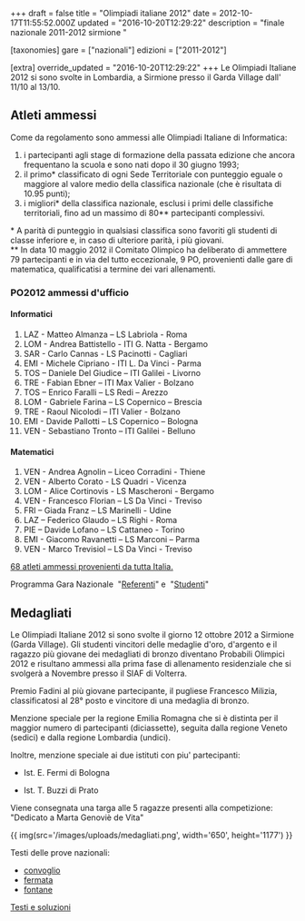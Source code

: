 +++
draft = false
title = "Olimpiadi italiane 2012"
date = 2012-10-17T11:55:52.000Z
updated = "2016-10-20T12:29:22"
description = "finale nazionale 2011-2012 sirmione "

[taxonomies]
gare = ["nazionali"]
edizioni = ["2011-2012"]

[extra]
override_updated = "2016-10-20T12:29:22"
+++
Le Olimpiadi Italiane 2012 si sono svolte in Lombardia, a Sirmione presso il Garda Village dall' 11/10 al 13/10.

## Atleti ammessi

Come da regolamento sono ammessi alle Olimpiadi Italiane di Informatica:

1. i partecipanti agli stage di formazione della passata edizione che ancora frequentano la scuola e sono nati dopo il 30 giugno 1993;
2. il primo\* classificato di ogni Sede Territoriale con punteggio eguale o maggiore al valore medio della classifica nazionale (che è risultata di 10.95 punti);
3. i migliori\* della classifica nazionale, esclusi i primi delle classifiche territoriali, fino ad un massimo di 80\*\* partecipanti complessivi.

\* A parità di punteggio in qualsiasi classifica sono favoriti gli studenti di classe inferiore e, in caso di ulteriore parità, i più giovani.<br/> \*\* In data 10 maggio 2012 il Comitato Olimpico ha deliberato di ammettere 79 partecipanti e in via del tutto eccezionale, 9 PO, provenienti dalle gare di matematica, qualificatisi a termine dei vari allenamenti.

### PO2012 ammessi d'ufficio 
#### Informatici

 1. LAZ - Matteo Almanza – LS Labriola - Roma
 2. LOM - Andrea Battistello - ITI G. Natta - Bergamo
 3. SAR - Carlo Cannas - LS Pacinotti - Cagliari
 4. EMI - Michele Cipriano - ITI L. Da Vinci - Parma
 5. TOS – Daniele Del Giudice – ITI Galilei - Livorno
 6. TRE - Fabian Ebner – ITI Max Valier - Bolzano
 7. TOS – Enrico Faralli – LS Redi – Arezzo
 8. LOM - Gabriele Farina – LS Copernico – Brescia
 9. TRE - Raoul Nicolodi – ITI Valier - Bolzano
 10. EMI - Davide Pallotti – LS Copernico – Bologna
 11. VEN - Sebastiano Tronto – ITI Galilei - Belluno

#### Matematici

 1. VEN - Andrea Agnolin – Liceo Corradini - Thiene
 2. VEN - Alberto Corato - LS Quadri - Vicenza
 3. LOM - Alice Cortinovis - LS Mascheroni - Bergamo
 4. VEN - Francesco Florian – LS Da Vinci - Treviso
 5. FRI – Giada Franz – LS Marinelli - Udine
 6. LAZ – Federico Glaudo – LS Righi - Roma
 7. PIE – Davide Lofano – LS Cattaneo - Torino
 8. EMI - Giacomo Ravanetti – LS Marconi – Parma
 9. VEN - Marco Trevisiol – LS Da Vinci - Treviso

[68 atleti ammessi provenienti da tutta Italia.](/oldsite/124/atleti%20ammessi%20-%20definitiva.xls)

Programma Gara Nazionale  "[Referenti](/oldsite/oii2012/OII-Programma%20referenti.pdf)" e  "[Studenti](/oldsite/oii2012/OII-Programma%20studenti.pdf)"

## Medagliati

Le Olimpiadi Italiane 2012 si sono svolte il giorno 12 ottobre 2012 a Sirmione (Garda Village). Gli studenti vincitori delle medaglie d'oro, d'argento e il ragazzo più giovane dei medagliati di bronzo diventano Probabili Olimpici 2012 e risultano ammessi alla prima fase di allenamento residenziale che si svolgerà a Novembre presso il SIAF di Volterra.

Premio Fadini al più giovane partecipante, il pugliese Francesco Milizia, classificatosi al 28° posto e vincitore di una medaglia di bronzo.

Menzione speciale per la regione Emilia Romagna che si è distinta per il maggior numero di partecipanti (diciassette), seguita dalla regione Veneto (sedici) e dalla regione Lombardia (undici).

Inoltre, menzione speciale ai due istituti con piu' partecipanti:

- Ist. E. Fermi di Bologna

- Ist. T. Buzzi di Prato

Viene consegnata una targa alle 5 ragazze presenti alla competizione: "Dedicato a Marta Genoviè de Vita"

{{ img(src='/images/uploads/medagliati.png', width='650', height='1177') }}

Testi delle prove nazionali:

- [convoglio](/oldsite/oii2012/convoglio.pdf)
- [fermata](/oldsite/oii2012/fermata.pdf)
- [fontane](/oldsite/oii2012/fontane.pdf)

[Testi e soluzioni](/oldsite/oii2012/testi%20e%20soluzioni_OII%202012.pdf)
